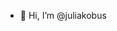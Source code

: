 - 👋 Hi, I’m @juliakobus

<!---
juliakobus/juliakobus is a ✨ special ✨ repository because its `README.md` (this file) appears on your GitHub profile.
You can click the Preview link to take a look at your changes.
--->
